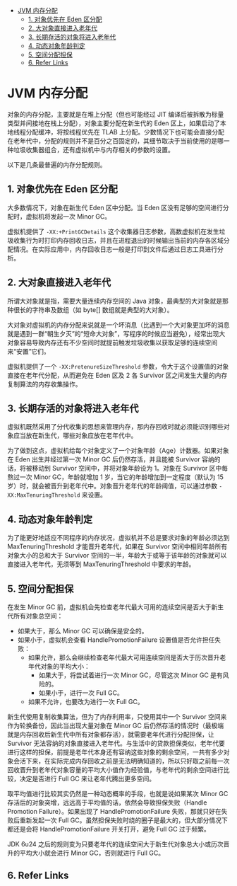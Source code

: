 - [JVM 内存分配](#jvm-内存分配)
  - [1. 对象优先在 Eden 区分配](#1-对象优先在-eden-区分配)
  - [2. 大对象直接进入老年代](#2-大对象直接进入老年代)
  - [3. 长期存活的对象将进入老年代](#3-长期存活的对象将进入老年代)
  - [4. 动态对象年龄判定](#4-动态对象年龄判定)
  - [5. 空间分配担保](#5-空间分配担保)
  - [6. Refer Links](#6-refer-links)

# JVM 内存分配

对象的内存分配，主要就是在堆上分配（但也可能经过 JIT 编译后被拆散为标量类型并间接地在栈上分配），对象主要分配在新生代的 Eden 区上，如果启动了本地线程分配缓冲，将按线程优先在 TLAB 上分配。少数情况下也可能会直接分配在老年代中，分配的规则并不是百分之百固定的，其细节取决于当前使用的是哪一种垃圾收集器组合，还有虚拟机中与内存相关的参数的设置。

以下是几条最普遍的内存分配规则。

## 1. 对象优先在 Eden 区分配

大多数情况下，对象在新生代 Eden 区中分配。当 Eden 区没有足够的空间进行分配时，虚拟机将发起一次 Minor GC。

虚拟机提供了 `-XX:+PrintGCDetails` 这个收集器日志参数，高数虚拟机在发生垃圾收集行为时打印内存回收日志，并且在进程退出的时候输出当前的内存各区域分配情况。在实际应用中，内存回收日志一般是打印到文件后通过日志工具进行分析。

## 2. 大对象直接进入老年代

所谓大对象就是指，需要大量连续内存空间的 Java 对象，最典型的大对象就是那种很长的字符串及数组（如 byte[] 数组就是典型的大对象）。

大对象对虚拟机的内存分配来说就是一个坏消息（比遇到一个大对象更加坏的消息就是遇到一群“朝生夕灭”的“短命大对象”，写程序的时候应当避免），经常出现大对象容易导致内存还有不少空间时就提前触发垃圾收集以获取足够的连续空间来“安置”它们。

虚拟机提供了一个 `-XX:PretenureSizeThreshold` 参数，令大于这个设置值的对象直接在老年代分配，从而避免在 Eden 区及 2 各 Survivor 区之间发生大量的内存复制算法的内存收集操作。

## 3. 长期存活的对象将进入老年代

虚拟机既然采用了分代收集的思想来管理内存，那内存回收时就必须能识别哪些对象应当放在新生代，哪些对象应放在老年代中。

为了做到这点，虚拟机给每个对象定义了一个对象年龄（Age）计数器。如果对象在 Eden 出生并经过第一次 Minor GC 后仍然存活，并且能被 Survivor 容纳的话，将被移动到 Survivor 空间中，并将对象年龄设为 1。对象在 Survivor 区中每熬过一次 Minor GC，年龄就增加 1 岁，当它的年龄增加到一定程度（默认为 15 岁）时，就会被晋升到老年代中。对象晋升老年代的年龄阈值，可以通过参数 `-XX:MaxTenuringThreshold` 来设置。

## 4. 动态对象年龄判定

为了能更好地适应不同程序的内存状况，虚拟机并不总是要求对象的年龄必须达到 MaxTenuringThreshold 才能晋升老年代，如果在 Survivor 空间中相同年龄所有对象大小的总和大于 Survivor 空间的一半，年龄大于或等于该年龄的对象就可以直接进入老年代，无须等到 MaxTenuringThreshold 中要求的年龄。

## 5. 空间分配担保

在发生 Minor GC 前，虚拟机会先检查老年代最大可用的连续空间是否大于新生代所有对象总空间：
- 如果大于，那么 Minor GC 可以确保是安全的。
- 如果小于，虚拟机会查看 HandlePromotionFailure 设置值是否允许担任失败：
  - 如果允许，那么会继续检查老年代最大可用连续空间是否大于历次晋升老年代对象的平均大小：
    - 如果大于，将尝试着进行一次 Minor GC，尽管这次 Minor GC 是有风险的。
    - 如果小于，进行一次 Full GC。
  - 如果不允许，也要改为进行一次 Full GC。

新生代使用复制收集算法，但为了内存利用率，只使用其中一个 Survivor 空间来作为轮换备份，因此当出现大量对象在 Minor GC 后仍然存活的情况时（最极端就是内存回收后新生代中所有对象都存活），就需要老年代进行分配担保，让 Survivor 无法容纳的对象直接进入老年代。与生活中的贷款担保类似，老年代要进行这样的担保，前提是老年代本身还有容纳这些对象的剩余空间，一共有多少对象会活下来，在实际完成内存回收之前是无法明确知道的，所以只好取之前每一次回收晋升到老年代对象容量的平均大小值作为经验值，与老年代的剩余空间进行比较，决定是否进行 Full GC 来让老年代腾出更多空间。

取平均值进行比较其实仍然是一种动态概率的手段，也就是说如果某次 Minor GC 存活后的对象突增，远远高于平均值的话，依然会导致担保失败（Handle Promotion Failure）。如果出现了 HandlePromotionFailure 失败，那就只好在失败后重新发起一次 Full GC。虽然担保失败时绕的圈子是最大的，但大部分情况下都还是会将 HandlePromotionFailure 开关打开，避免 Full GC 过于频繁。

JDK 6u24 之后的规则变为只要老年代的连续空间大于新生代对象总大小或历次晋升的平均大小就会进行 Minor GC，否则就进行 Full GC。

## 6. Refer Links